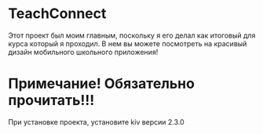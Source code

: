 # TeachConnect
Этот проект был моим главным, поскольку я его делал как итоговый для курса который я проходил. В нем вы можете посмотреть на красивый дизайн мобильного школьного приложения!
# Примечание! Обязательно прочитать!!!
При установке проекта, установите kiv версии 2.3.0
